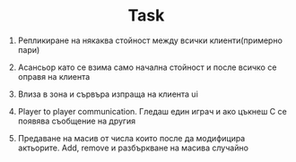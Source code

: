 <h1 align="center">Task</h1> 

1. Репликиране на някаква стойност между всички клиенти(примерно пари)

2. Асансьор като се взима само начална стойност и после всичко се оправя на клиента

3. Влиза в зона и сървъра изпраща на клиента ui
 
4. Player to player communication. Гледаш един играч и ако цъкнеш C се появява съобщение на другия

5. Предаване на масив от числа които после да модифицира актьорите. Add, remove и разбъркване на масива случайно
